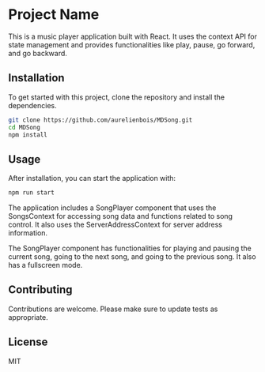 # Project Name

This is a music player application built with React. It uses the context API for state management and provides functionalities like play, pause, go forward, and go backward.

## Installation

To get started with this project, clone the repository and install the dependencies.

```bash
git clone https://github.com/aurelienbois/MDSong.git
cd MDSong
npm install
```

## Usage
After installation, you can start the application with:

```bash
npm run start
```

The application includes a SongPlayer component that uses the SongsContext for accessing song data and functions related to song control. It also uses the ServerAddressContext for server address information.

The SongPlayer component has functionalities for playing and pausing the current song, going to the next song, and going to the previous song. It also has a fullscreen mode.

## Contributing
Contributions are welcome. Please make sure to update tests as appropriate.

## License
MIT